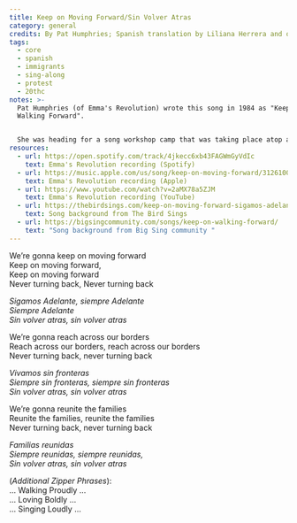 ```yaml
---
title: Keep on Moving Forward/Sin Volver Atras
category: general
credits: By Pat Humphries; Spanish translation by Liliana Herrera and others
tags:
  - core
  - spanish
  - immigrants
  - sing-along
  - protest
  - 20thc
notes: >-
  Pat Humphries (of Emma's Revolution) wrote this song in 1984 as "Keep on
  Walking Forward".


  She was heading for a song workshop camp that was taking place atop a hill that seemed "insurmountable". As she struggled up the path, she chanted to herself "You can't turn back, you can't turn back". At the workshop that evening, she developed that into the song.
resources:
  - url: https://open.spotify.com/track/4jkecc6xb43FAGWmGyVdIc
    text: Emma's Revolution recording (Spotify)
  - url: https://music.apple.com/us/song/keep-on-moving-forward/312610044
    text: Emma's Revolution recording (Apple)
  - url: https://www.youtube.com/watch?v=2aMX78a5ZJM
    text: Emma's Revolution recording (YouTube)
  - url: https://thebirdsings.com/keep-on-moving-forward-sigamos-adelante/
    text: Song background from The Bird Sings
  - url: https://bigsingcommunity.com/songs/keep-on-walking-forward/
    text: "Song background from Big Sing community "
---
```

We’re gonna keep on moving forward\
Keep on moving forward,\
Keep on moving forward\
Never turning back, Never turning back  

*Sigamos Adelante, siempre Adelante\
Siempre Adelante\
Sin volver atras, sin volver atras* 

We’re gonna reach across our borders\
Reach across our borders, reach across our borders\
Never turning back, never turning back  

*Vivamos sin fronteras\
Siempre sin fronteras, siempre sin fronteras\
Sin volver atras, sin volver atras*  

We’re gonna reunite the families\
Reunite the families, reunite the families\
Never turning back, never turning back  

*Familias reunidas\
Siempre reunidas, siempre reunidas,\
Sin volver atras, sin volver atras*

(*Additional Zipper Phrases*):\
... Walking Proudly ...\
... Loving Boldly ...\
... Singing Loudly ...
